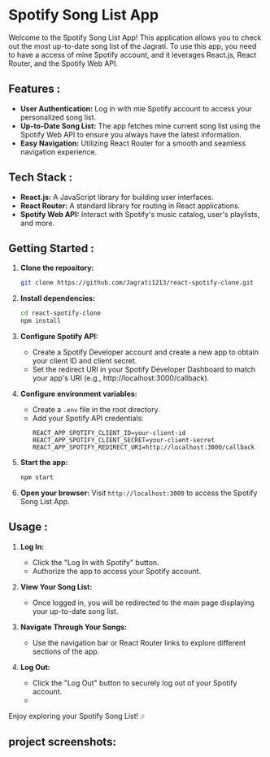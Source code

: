 # Spotify Song List App

Welcome to the Spotify Song List App! This application allows you to check out the most up-to-date song list of the Jagrati. To use this app, you need to have a access of mine Spotify account, and it leverages React.js, React Router, and the Spotify Web API.

## Features :

- **User Authentication:** Log in with mie Spotify account to access your personalized song list.
- **Up-to-Date Song List:** The app fetches mine current song list using the Spotify Web API to ensure you always have the latest information.
- **Easy Navigation:** Utilizing React Router for a smooth and seamless navigation experience.

## Tech Stack :

- **React.js:** A JavaScript library for building user interfaces.
- **React Router:** A standard library for routing in React applications.
- **Spotify Web API:** Interact with Spotify's music catalog, user's playlists, and more.

## Getting Started :

1. **Clone the repository:**
   ```bash
   git clone https://github.com/Jagrati1213/react-spotify-clone.git
   ```

2. **Install dependencies:**
   ```bash
   cd react-spotify-clone
   npm install
   ```

3. **Configure Spotify API:**
   - Create a Spotify Developer account and create a new app to obtain your client ID and client secret.
   - Set the redirect URI in your Spotify Developer Dashboard to match your app's URI (e.g., http://localhost:3000/callback).

4. **Configure environment variables:**
   - Create a `.env` file in the root directory.
   - Add your Spotify API credentials:
     ```
     REACT_APP_SPOTIFY_CLIENT_ID=your-client-id
     REACT_APP_SPOTIFY_CLIENT_SECRET=your-client-secret
     REACT_APP_SPOTIFY_REDIRECT_URI=http://localhost:3000/callback
     ```

5. **Start the app:**
   ```bash
   npm start
   ```

6. **Open your browser:**
   Visit `http://localhost:3000` to access the Spotify Song List App.

## Usage :

1. **Log In:**
   - Click the "Log In with Spotify" button.
   - Authorize the app to access your Spotify account.

2. **View Your Song List:**
   - Once logged in, you will be redirected to the main page displaying your up-to-date song list.

3. **Navigate Through Your Songs:**
   - Use the navigation bar or React Router links to explore different sections of the app.

4. **Log Out:**
   - Click the "Log Out" button to securely log out of your Spotify account.
   - 
Enjoy exploring your Spotify Song List! 🎶

## project screenshots:




